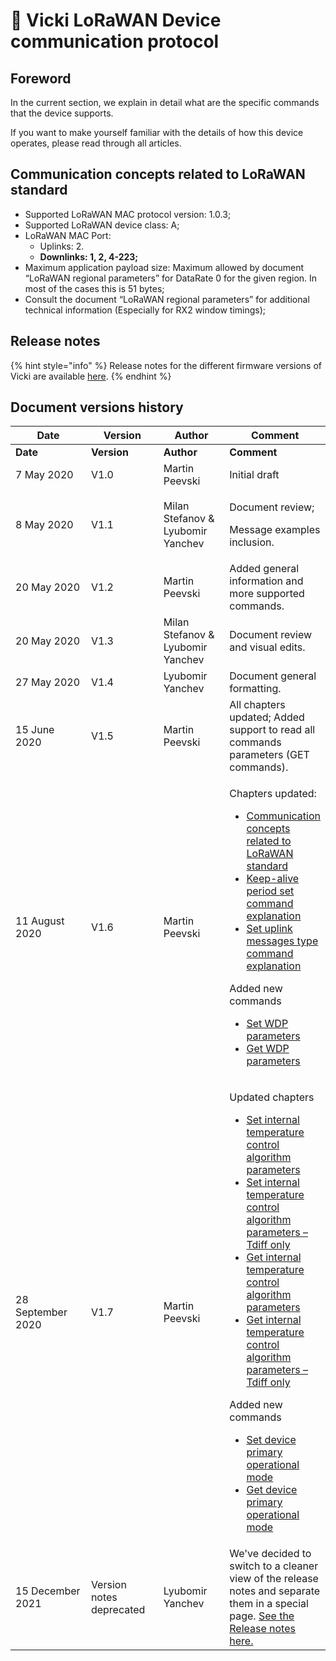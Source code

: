 # 📖 Vicki LoRaWAN Device communication protocol

## Foreword

In the current section, we explain in detail what are the specific commands that the device supports.&#x20;

If you want to make yourself familiar with the details of how this device operates, please read through all articles.

## Communication concepts related to LoRaWAN standard

* Supported LoRaWAN MAC protocol version: 1.0.3;
* Supported LoRaWAN device class: A;
* LoRaWAN MAC Port:&#x20;
  * Uplinks: 2.&#x20;
  * **Downlinks: 1, 2, 4-223;**
* Maximum application payload size: Maximum allowed by document “LoRaWAN regional parameters” for DataRate 0 for the given region. In most of the cases this is 51 bytes;
* Consult the document “LoRaWAN regional parameters” for additional technical information (Especially for RX2 window timings);

## Release notes

{% hint style="info" %}
Release notes for the different firmware versions of Vicki are available [here](./#undefined).
{% endhint %}

## Document versions history

<table data-header-hidden><thead><tr><th width="186.73211781206172">Date</th><th width="150">Version</th><th width="163">Author</th><th>Comment</th></tr></thead><tbody><tr><td><strong>Date</strong></td><td><strong>Version</strong></td><td><strong>Author</strong></td><td><strong>Comment</strong></td></tr><tr><td>7 May 2020</td><td>V1.0</td><td>Martin Peevski</td><td>Initial draft</td></tr><tr><td>8 May 2020</td><td>V1.1</td><td>Milan Stefanov &#x26; Lyubomir Yanchev</td><td><p>Document review;</p><p>Message examples inclusion.</p></td></tr><tr><td>20 May 2020</td><td>V1.2</td><td>Martin Peevski</td><td>Added general information and more supported commands.</td></tr><tr><td>20 May 2020</td><td>V1.3</td><td>Milan Stefanov &#x26; Lyubomir Yanchev</td><td>Document review and visual edits.</td></tr><tr><td>27 May 2020</td><td>V1.4</td><td>Lyubomir Yanchev</td><td>Document general formatting.</td></tr><tr><td>15 June 2020</td><td>V1.5</td><td>Martin Peevski</td><td>All chapters updated; Added support to read all commands parameters (GET commands).</td></tr><tr><td>11 August 2020</td><td>V1.6</td><td>Martin Peevski</td><td><p>Chapters updated:</p><ul><li><a href="communication-concepts.md#communication-concepts-related-to-lorawan-standard">Communication concepts related to LoRaWAN standard</a></li><li><a href="keep-alive.md#set-keep-alive-period-command-explanation">Keep-alive period set command explanation</a></li><li><a href="uplink-types.md#set-uplink-messages-type-command-explanation">Set uplink messages type command explanation</a></li></ul><p>Added new commands </p><ul><li><a href="network-related-settings.md#set-device-radio-communication-watch-dog-parameters-command-explanation">Set WDP parameters</a></li><li><a href="network-related-settings.md#get-device-radio-communication-watch-dog-parameters-command-explanation">Get WDP parameters</a></li></ul></td></tr><tr><td>28 September 2020</td><td>V1.7</td><td>Martin Peevski</td><td><p>Updated chapters </p><ul><li><a href="operational-modes-and-temperature-control-algorithm/#set-internal-temperature-control-algorithm-parameters">Set internal temperature control algorithm parameters</a></li><li><a href="operational-modes-and-temperature-control-algorithm/#set-internal-temperature-control-algorithm-parameters-tdiff-only">Set internal temperature control algorithm parameters – Tdiff only</a></li><li><a href="operational-modes-and-temperature-control-algorithm/#get-internal-temperature-control-algorithm-parameters">Get internal temperature control algorithm parameters</a></li><li><a href="operational-modes-and-temperature-control-algorithm/#get-internal-temperature-control-algorithm-parameters-tdiff-only">Get internal temperature control algorithm parameters – Tdiff only</a></li></ul><p>Added new commands </p><ul><li><a href="operational-modes-and-temperature-control-algorithm/#set-device-primary-operational-mode">Set device primary operational mode</a></li><li><a href="operational-modes-and-temperature-control-algorithm/#get-device-primary-operational-mode">Get device primary operational mode</a></li></ul></td></tr><tr><td>15 December 2021</td><td>Version notes deprecated</td><td>Lyubomir Yanchev</td><td>We've decided to switch to a cleaner view of the release notes and separate them in a special page. <a href="../release-notes.md">See the Release notes here.</a></td></tr></tbody></table>
